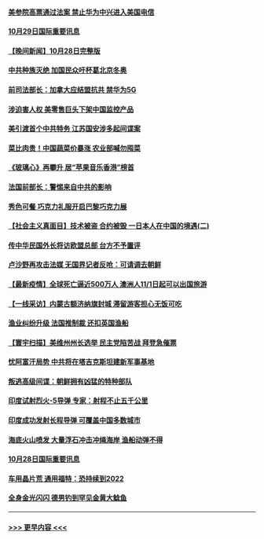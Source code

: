 #### [美参院高票通过法案 禁止华为中兴进入美国电信](../pages/prog202/a103255250.md?t=10291801) 
#### [10月29日国际重要讯息](../pages/prog202/a103255275.md?t=10291801) 
#### [【晚间新闻】10月28日完整版](../pages/prog202/a103255033.md?t=10291801) 
#### [中共种族灭绝 加国民众吁杯葛北京冬奥](../pages/prog202/a103254904.md?t=10291801) 
#### [前司法部长：加拿大应结盟抗共 禁华为5G](../pages/prog202/a103254828.md?t=10291801) 
#### [涉迫害人权 美零售巨头下架中国监控产品](../pages/prog202/a103254892.md?t=10291801) 
#### [美引渡首个中共特务 江苏国安涉多起间谍案](../pages/prog202/a103254837.md?t=10291801) 
#### [菜比肉贵！中国蔬菜价暴涨 农业部喊勿囤菜](../pages/prog202/a103254811.md?t=10291801) 
#### [《玻璃心》再攀升 居“苹果音乐香港”榜首](../pages/prog202/a103254813.md?t=10291801) 
#### [法国前部长：警惕来自中共的影响](../pages/prog202/a103254785.md?t=10291801) 
#### [秀色可餐 巧克力礼服开启巴黎巧克力展](../pages/prog202/a103254779.md?t=10291801) 
#### [【社会主义真面目】技术被盗 合约被毁 一日本人在中国的境遇(二)](../pages/prog202/a103254762.md?t=10291801) 
#### [传中华民国外长将访欧盟总部 台方不予置评](../pages/prog202/a103254722.md?t=10291801) 
#### [卢沙野再攻击法媒 无国界记者反呛：可请调去朝鲜](../pages/prog202/a103254646.md?t=10291801) 
#### [【最新疫情】全球死亡逼近500万人 澳洲人11/1日起可以出国旅游](../pages/prog202/a103254659.md?t=10291801) 
#### [【一线采访】内蒙古额济纳旗封城 滞留游客担心无饭可吃](../pages/prog202/a103254623.md?t=10291801) 
#### [渔业纠纷升级 法国推制裁 还扣英国渔船](../pages/prog202/a103254620.md?t=10291801) 
#### [【寰宇扫描】美维州州长选举 民主党陷苦战 拜登急催票](../pages/prog202/a103254511.md?t=10291801) 
#### [忧阿富汗局势 中共将在塔吉克斯坦建新军事基地](../pages/prog202/a103254461.md?t=10291801) 
#### [叛逃高级间谍：朝鲜拥有凶猛的特种部队](../pages/prog202/a103254458.md?t=10291801) 
#### [印度试射烈火-5导弹 专家：射程不止五千公里](../pages/prog202/a103254442.md?t=10291801) 
#### [印度成功发射长程导弹 可覆盖中国多数城市](../pages/prog202/a103254419.md?t=10291801) 
#### [海底火山喷发 大量浮石冲击冲绳海岸 渔船动弹不得](../pages/prog202/a103254352.md?t=10291801) 
#### [10月28日国际重要讯息](../pages/prog202/a103254357.md?t=10291801) 
#### [车用晶片荒 通用福特：恐持续到2022](../pages/prog202/a103254343.md?t=10291801) 
#### [全身金光闪闪 德男钓到罕见金黄大鲶鱼](../pages/prog202/a103254295.md?t=10291801) 

----
#### [ >>> 更早内容 <<< ](../indexes/prog202-earlier.md)
